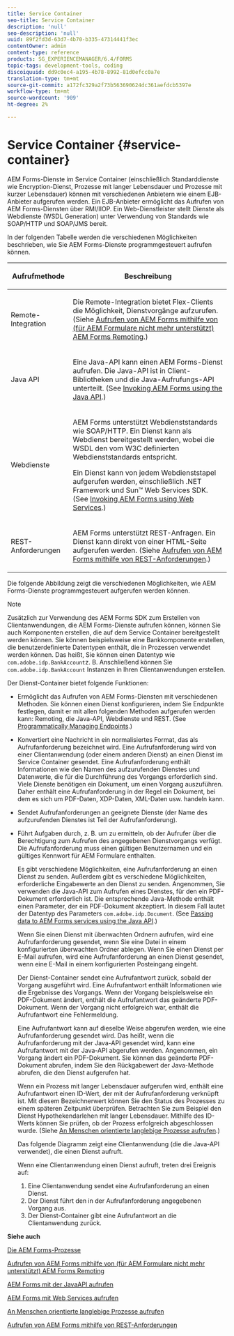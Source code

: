 ```yaml
---
title: Service Container
seo-title: Service Container
description: 'null'
seo-description: 'null'
uuid: 89f2fd3d-63d7-4b70-b335-47314441f3ec
contentOwner: admin
content-type: reference
products: SG_EXPERIENCEMANAGER/6.4/FORMS
topic-tags: development-tools, coding
discoiquuid: dd9c0ec4-a195-4b78-8992-81d0efcc0a7e
translation-type: tm+mt
source-git-commit: a172fc329a2f73b563690624dc361aefdcb5397e
workflow-type: tm+mt
source-wordcount: '909'
ht-degree: 2%

---
```



# Service Container {#service-container}

AEM Forms-Dienste im Service Container (einschließlich Standarddienste wie Encryption-Dienst, Prozesse mit langer Lebensdauer und Prozesse mit kurzer Lebensdauer) können mit verschiedenen Anbietern wie einem EJB-Anbieter aufgerufen werden. Ein EJB-Anbieter ermöglicht das Aufrufen von AEM Forms-Diensten über RMI/IIOP. Ein Web-Dienstleister stellt Dienste als Webdienste (WSDL Generation) unter Verwendung von Standards wie SOAP/HTTP und SOAP/JMS bereit.

In der folgenden Tabelle werden die verschiedenen Möglichkeiten beschrieben, wie Sie AEM Forms-Dienste programmgesteuert aufrufen können.

<table>
 <thead>
  <tr>
   <th><p>Aufrufmethode</p></th> 
   <th><p>Beschreibung</p></th> 
  </tr> 
 </thead> 
 <tbody>
  <tr>
   <td><p>Remote-Integration</p></td> 
   <td><p>Die Remote-Integration bietet Flex-Clients die Möglichkeit, Dienstvorgänge aufzurufen. (Siehe <a href="/help/forms/developing/invoking-aem-forms-using-remoting.md#invoking-aem-forms-using-remoting">Aufrufen von AEM Forms mithilfe von (für AEM Formulare nicht mehr unterstützt) AEM Forms Remoting</a>.)</p></td> 
  </tr> 
  <tr>
   <td><p>Java API</p></td> 
   <td><p>Eine Java-API kann einen AEM Forms-Dienst aufrufen. Die Java-API ist in Client-Bibliotheken und die Java-Aufrufungs-API unterteilt. (See <a href="/help/forms/developing/invoking-aem-forms-using-java.md#invoking-aem-forms-using-the-java-api">Invoking AEM Forms using the Java API</a>.)</p></td> 
  </tr> 
  <tr>
   <td><p>Webdienste</p></td> 
   <td><p>AEM Forms unterstützt Webdienststandards wie SOAP/HTTP. Ein Dienst kann als Webdienst bereitgestellt werden, wobei die WSDL den vom W3C definierten Webdienststandards entspricht.</p><p>Ein Dienst kann von jedem Webdienststapel aufgerufen werden, einschließlich .NET Framework und Sun™ Web Services SDK. (See <a href="/help/forms/developing/invoking-aem-forms-using-web.md#invoking-aem-forms-using-web-services">Invoking AEM Forms using Web Services</a>.)</p></td> 
  </tr> 
  <tr>
   <td><p>REST-Anforderungen</p></td> 
   <td><p>AEM Forms unterstützt REST-Anfragen. Ein Dienst kann direkt von einer HTML-Seite aufgerufen werden. (Siehe <a href="/help/forms/developing/invoking-aem-forms-using-rest.md#invoking-aem-forms-using-rest-requests">Aufrufen von AEM Forms mithilfe von REST-Anforderungen</a>.)</p></td> 
  </tr> 
 </tbody> 
</table>

Die folgende Abbildung zeigt die verschiedenen Möglichkeiten, wie AEM Forms-Dienste programmgesteuert aufgerufen werden können.

>[!NOTE]
>
>Zusätzlich zur Verwendung des AEM Forms SDK zum Erstellen von Clientanwendungen, die AEM Forms-Dienste aufrufen können, können Sie auch Komponenten erstellen, die auf dem Service Container bereitgestellt werden können. Sie können beispielsweise eine Bankkomponente erstellen, die benutzerdefinierte Datentypen enthält, die in Prozessen verwendet werden können. Das heißt, Sie können einen Datentyp wie `com.adobe.idp.BankAccount`z. B. Anschließend können Sie `com.adobe.idp.BankAccount` Instanzen in Ihren Clientanwendungen erstellen.

Der Dienst-Container bietet folgende Funktionen:

* Ermöglicht das Aufrufen von AEM Forms-Diensten mit verschiedenen Methoden. Sie können einen Dienst konfigurieren, indem Sie Endpunkte festlegen, damit er mit allen folgenden Methoden aufgerufen werden kann: Remoting, die Java-API, Webdienste und REST. (See [Programmatically Managing Endpoints](/help/forms/developing/programmatically-endpoints.md#programmatically-managing-endpoints).)
* Konvertiert eine Nachricht in ein normalisiertes Format, das als Aufrufanforderung bezeichnet wird. Eine Aufrufanforderung wird von einer Clientanwendung (oder einem anderen Dienst) an einen Dienst im Service Container gesendet. Eine Aufrufanforderung enthält Informationen wie den Namen des aufzurufenden Dienstes und Datenwerte, die für die Durchführung des Vorgangs erforderlich sind. Viele Dienste benötigen ein Dokument, um einen Vorgang auszuführen. Daher enthält eine Aufrufanforderung in der Regel ein Dokument, bei dem es sich um PDF-Daten, XDP-Daten, XML-Daten usw. handeln kann.
* Sendet Aufrufanforderungen an geeignete Dienste (der Name des aufzurufenden Dienstes ist Teil der Aufrufanforderung).
* Führt Aufgaben durch, z. B. um zu ermitteln, ob der Aufrufer über die Berechtigung zum Aufrufen des angegebenen Dienstvorgangs verfügt. Die Aufrufanforderung muss einen gültigen Benutzernamen und ein gültiges Kennwort für AEM Formulare enthalten.

   Es gibt verschiedene Möglichkeiten, eine Aufrufanforderung an einen Dienst zu senden. Außerdem gibt es verschiedene Möglichkeiten, erforderliche Eingabewerte an den Dienst zu senden. Angenommen, Sie verwenden die Java-API zum Aufrufen eines Dienstes, für den ein PDF-Dokument erforderlich ist. Die entsprechende Java-Methode enthält einen Parameter, der ein PDF-Dokument akzeptiert. In diesem Fall lautet der Datentyp des Parameters `com.adobe.idp.Document`. (See [Passing data to AEM Forms services using the Java API](/help/forms/developing/invoking-aem-forms-using-java.md#passing-data-to-aem-forms-services-using-the-java-api).)

   Wenn Sie einen Dienst mit überwachten Ordnern aufrufen, wird eine Aufrufanforderung gesendet, wenn Sie eine Datei in einem konfigurierten überwachten Ordner ablegen. Wenn Sie einen Dienst per E-Mail aufrufen, wird eine Aufrufanforderung an einen Dienst gesendet, wenn eine E-Mail in einem konfigurierten Posteingang eingeht.

   Der Dienst-Container sendet eine Aufrufantwort zurück, sobald der Vorgang ausgeführt wird. Eine Aufrufantwort enthält Informationen wie die Ergebnisse des Vorgangs. Wenn der Vorgang beispielsweise ein PDF-Dokument ändert, enthält die Aufrufantwort das geänderte PDF-Dokument. Wenn der Vorgang nicht erfolgreich war, enthält die Aufrufantwort eine Fehlermeldung.

   Eine Aufrufantwort kann auf dieselbe Weise abgerufen werden, wie eine Aufrufanforderung gesendet wird. Das heißt, wenn die Aufrufanforderung mit der Java-API gesendet wird, kann eine Aufrufantwort mit der Java-API abgerufen werden. Angenommen, ein Vorgang ändert ein PDF-Dokument. Sie können das geänderte PDF-Dokument abrufen, indem Sie den Rückgabewert der Java-Methode abrufen, die den Dienst aufgerufen hat.

   Wenn ein Prozess mit langer Lebensdauer aufgerufen wird, enthält eine Aufrufantwort einen ID-Wert, der mit der Aufrufanforderung verknüpft ist. Mit diesem Bezeichnerwert können Sie den Status des Prozesses zu einem späteren Zeitpunkt überprüfen. Betrachten Sie zum Beispiel den Dienst Hypothekendarlehen mit langer Lebensdauer. Mithilfe des ID-Werts können Sie prüfen, ob der Prozess erfolgreich abgeschlossen wurde. (Siehe [An Menschen orientierte langlebige Prozesse aufrufen](/help/forms/developing/invoking-human-centric-long-lived.md#invoking-human-centric-long-lived-processes).)

   Das folgende Diagramm zeigt eine Clientanwendung (die die Java-API verwendet), die einen Dienst aufruft.

   Wenn eine Clientanwendung einen Dienst aufruft, treten drei Ereignis auf:

   1. Eine Clientanwendung sendet eine Aufrufanforderung an einen Dienst.
   1. Der Dienst führt den in der Aufrufanforderung angegebenen Vorgang aus.
   1. Der Dienst-Container gibt eine Aufrufantwort an die Clientanwendung zurück.

**Siehe auch**

[Die AEM Forms-Prozesse](/help/forms/developing/aem-forms-processes.md#understanding-aem-forms-processes)

[Aufrufen von AEM Forms mithilfe von (für AEM Formulare nicht mehr unterstützt) AEM Forms Remoting](/help/forms/developing/invoking-aem-forms-using-remoting.md#invoking-aem-forms-using-remoting)

[AEM Forms mit der JavaAPI aufrufen](/help/forms/developing/invoking-aem-forms-using-java.md#invoking-aem-forms-using-the-java-api)

[AEM Forms mit Web Services aufrufen](/help/forms/developing/invoking-aem-forms-using-web.md#invoking-aem-forms-using-web-services)

[An Menschen orientierte langlebige Prozesse aufrufen](/help/forms/developing/invoking-human-centric-long-lived.md#invoking-human-centric-long-lived-processes)

[Aufrufen von AEM Forms mithilfe von REST-Anforderungen](/help/forms/developing/invoking-aem-forms-using-rest.md#invoking-aem-forms-using-rest-requests)
